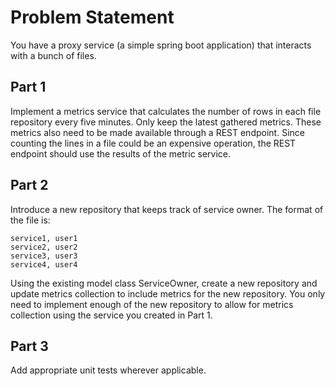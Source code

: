 # Problem Statement

You have a proxy service (a simple spring boot application) that interacts with a bunch of files.

## Part 1
Implement a metrics service that calculates the number of rows in each file repository every five minutes. Only keep the latest gathered metrics. These metrics also need to be made available through a REST endpoint. Since counting the lines in a file could be an expensive operation, the REST endpoint should use the results of the metric service.

## Part 2
Introduce a new repository that keeps track of service owner. The format of the file is:

    service1, user1
    service2, user2
    service3, user3
    service4, user4

Using the existing model class ServiceOwner, create a new repository and update metrics collection to include metrics for the new repository. You only need to implement enough of the new repository to allow for metrics collection using the service you created in Part 1.

## Part 3
Add appropriate unit tests wherever applicable.